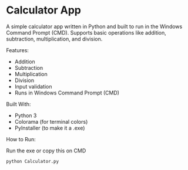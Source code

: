 # Calculator App
A simple calculator app written in Python and built to run in the Windows Command Prompt (CMD). Supports basic operations like addition, subtraction, multiplication, and division.

Features:
- Addition
- Subtraction
- Multiplication
- Division
- Input validation
- Runs in Windows Command Prompt (CMD)

Built With:
- Python 3
- Colorama (for terminal colors)
- PyInstaller (to make it a .exe)

How to Run:

Run the exe or copy this on CMD

```bash
python Calculator.py


